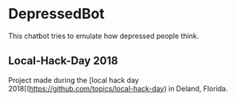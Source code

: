 # DepressedBot
This chatbot tries to emulate how depressed people think.

## Local-Hack-Day 2018
Project made during the [local hack day 2018[(https://github.com/topics/local-hack-day) in Deland, Florida. 
